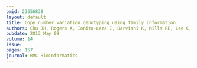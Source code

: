 ```yaml
---
pmid: 23656838
layout: default
title: Copy number variation genotyping using family information.
authors: Chu JH, Rogers A, Ionita-Laza I, Darvishi K, Mills RE, Lee C, Raby BA
pubdate: 2013 May 09
volume: 14
issue: 
pages: 157
journal: BMC Bioinformatics
---
```

